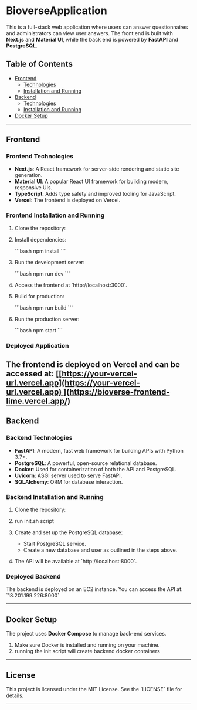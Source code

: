 # BioverseApplication

This is a full-stack web application where users can answer questionnaires and administrators can view user answers. The front end is built with **Next.js** and **Material UI**, while the back end is powered by **FastAPI** and **PostgreSQL**.

## Table of Contents

- [Frontend](#frontend)
  - [Technologies](#frontend-technologies)
  - [Installation and Running](#frontend-installation-and-running)
- [Backend](#backend)
  - [Technologies](#backend-technologies)
  - [Installation and Running](#backend-installation-and-running)
- [Docker Setup](#docker-setup)


---

## Frontend

### Frontend Technologies

- **Next.js**: A React framework for server-side rendering and static site generation.
- **Material UI**: A popular React UI framework for building modern, responsive UIs.
- **TypeScript**: Adds type safety and improved tooling for JavaScript.
- **Vercel**: The frontend is deployed on Vercel.

### Frontend Installation and Running

1. Clone the repository:

2. Install dependencies:

   \`\`\`bash
   npm install
   \`\`\`
3. Run the development server:

   \`\`\`bash
   npm run dev
   \`\`\`
4. Access the frontend at \`http://localhost:3000\`.
5. Build for production:

   \`\`\`bash
   npm run build
   \`\`\`
6. Run the production server:

   \`\`\`bash
   npm start
   \`\`\`

### Deployed Application

The frontend is deployed on **Vercel** and can be accessed at:
[[[https://your-vercel-url.vercel.app](https://your-vercel-url.vercel.app)
](https://bioverse-frontend-lime.vercel.app/)](https://bioverse-frontend-lime.vercel.app/)
---

## Backend

### Backend Technologies

- **FastAPI**: A modern, fast web framework for building APIs with Python 3.7+.
- **PostgreSQL**: A powerful, open-source relational database.
- **Docker**: Used for containerization of both the API and PostgreSQL.
- **Uvicorn**: ASGI server used to serve FastAPI.
- **SQLAlchemy**: ORM for database interaction.

### Backend Installation and Running

1. Clone the repository:

2. run init.sh script
3. Create and set up the PostgreSQL database:

   - Start PostgreSQL service.
   - Create a new database and user as outlined in the steps above.

4. The API will be available at \`http://localhost:8000\`.

### Deployed Backend

The backend is deployed on an EC2 instance. You can access the API at:
\`18.201.199.226:8000\`

---

## Docker Setup

The project uses **Docker Compose** to manage back-end services.

1. Make sure Docker is installed and running on your machine.
2. running the init script will create backend docker containers

---



## License

This project is licensed under the MIT License. See the \`LICENSE\` file for details.

---

